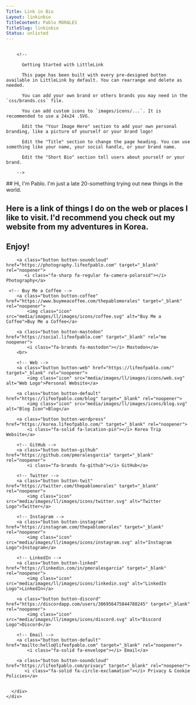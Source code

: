 ```yaml
---
Title: Link in Bio
Layout: linkinbio
TitleContent: Pablo MORALES
TitleSlug: linkinbio
Status: unlisted
---
```

<style>

</style>
 <div class="container">
    <div class="row">
      <div class="column">

        <!-- 

          Getting Started with LittleLink

          This page has been built with every pre-designed button available in LittleLink by default. You can rearrange and delete as needed.

          You can add your own brand or others brands you may need in the `css/brands.css` file. 

          You can add custom icons to `images/icons/...`. It is recommended to use a 24x24 .SVG.

          Edit the "Your Image Here" section to add your own personal branding, like a picture of yourself or your brand logo!

          Edit the "Title" section to change the page heading. You can use something like your name, your social handle, or your brand name.

          Edit the "Short Bio" section tell users about yourself or your brand.

        -->
<div class="button-content" markdown="1">
        <!-- Short Bio -->
## Hi, I'm Pablo. I'm just a late 20-something trying out new things in the world. 

## Here is a link of things I do on the web or places I like to visit. I'd recommend you check out my website from my adventures in Korea. 

## Enjoy!

<!-- Privacy-->
        <a class="button button-soundcloud" href="https://photography.lifeofpablo.com" target="_blank" rel="noopener">
           <i class="fa-sharp fa-regular fa-camera-polaroid"></i> Photography</a>

     <!-- Buy Me a Coffee -->
        <a class="button button-coffee" href="https://www.buymeacoffee.com/thepablomorales" target="_blank" rel="noopener">
            <img class="icon" src="media/images/ll/images/icons/coffee.svg" alt="Buy Me a Coffee">Buy Me a Coffee</a>

<!-- Mastodon -->
        <a class="button button-mastodon" href="https://social.lifeofpablo.com" target="_blank" rel="me noopener">
            <i class="fa-brands fa-mastodon"></i> Mastodon</a>
        <br>

        <!-- Web -->
        <a class="button button-web" href="https://lifeofpablo.com/" target="_blank" rel="noopener">
            <img class="icon" src="media/images/ll/images/icons/web.svg" alt="Web Logo">Personal Website</a>

 <!-- Blog -->
        <a class="button button-default" href="https://lifeofpablo.com/blog" target="_blank" rel="noopener">
            <img class="icon" src="media/images/ll/images/icons/blog.svg" alt="Blog Icon">Blog</a>
                
 <!-- Korea Trip -->
        <a class="button button-wordpress" href="https://korea.lifeofpablo.com/" target="_blank" rel="noopener">
            <i class="fa-solid fa-location-pin"></i> Korea Trip Website</a>
       
        <!-- GitHub -->
        <a class="button button-github" href="https://github.com/pmoralesgarcia" target="_blank" rel="noopener">
            <i class="fa-brands fa-github"></i> GitHub</a>

        <!-- Twitter -->
        <a class="button button-twit" href="https://twitter.com/thepablomorales" target="_blank" rel="noopener">
            <img class="icon" src="media/images/ll/images/icons/twitter.svg" alt="Twitter Logo">Twitter</a>

        <!-- Instagram -->
        <a class="button button-instagram" href="https://instagram.com/thepablomorales" target="_blank" rel="noopener">
            <img class="icon" src="media/images/ll/images/icons/instagram.svg" alt="Instagram Logo">Instagram</a>

        <!-- LinkedIn -->
        <a class="button button-linked" href="https://linkedin.com/in/pmoralesgarcia" target="_blank" rel="noopener">
            <img class="icon" src="media/images/ll/images/icons/linkedin.svg" alt="LinkedIn Logo">LinkedIn</a>

<!-- Discord -->
        <a class="button button-discord" href="https://discordapp.com/users/386956475844788245" target="_blank" rel="noopener">
            <img class="icon" src="media/images/ll/images/icons/discord.svg" alt="Discord Logo">Discord</a>

        <!-- Email -->
        <a class="button button-default" href="mailto:hello@lifeofpablo.com" target="_blank" rel="noopener">
            <i class="fa-solid fa-envelope"></i> Email</a>

       
<!-- Privacy-->
        <a class="button button-soundcloud" href="https://lifeofpablo.com/privacy" target="_blank" rel="noopener">
           <i class="fa-solid fa-circle-exclamation"></i> Privacy & Cookie Policies</a>


  </div>
</div>
 

      </div>
    </div>

